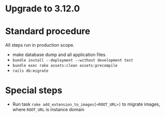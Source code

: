 # Upgrade to 3.12.0

# Standard procedure

All steps run in production scope.

- make database dump and all application files.
- `bundle install --deployment --without development test`
- `bundle exec rake assets:clean assets:precompile`
- `rails db:migrate`

# Special steps

- Run task `rake add_extension_to_images[<ROOT_URL>]` to migrate images,
where `ROOT_URL` is instance domain